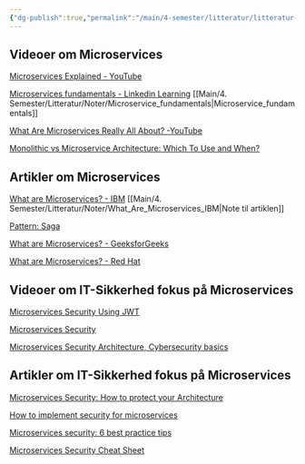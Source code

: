 ```yaml
---
{"dg-publish":true,"permalink":"/main/4-semester/litteratur/litteratur-liste/","title":"Literatur Liste","hide":true,"created":"2024-08-19T11:02:36.712+02:00"}
---
```



## Videoer om Microservices

[Microservices Explained - YouTube](https://www.youtube.com/watch?v=rv4LlmLmVWk)

[Microservices fundamentals - Linkedin Learning](https://www.linkedin.com/learning/microservices-foundations-23469069/welcome?u=57075649)
[[Main/4. Semester/Litteratur/Noter/Microservice_fundamentals\|Microservice_fundamentals]]

[What Are Microservices Really All About? -YouTube](https://www.youtube.com/watch?v=lTAcCNbJ7KE)

[Monolithic vs Microservice Architecture: Which To Use and When?](https://www.youtube.com/watch?v=NdeTGlZ__Do)

## Artikler om Microservices

[What are Microservices? - IBM](https://www.ibm.com/topics/microservices)
[[Main/4. Semester/Litteratur/Noter/What_Are_Microservices_IBM\|Note til artiklen]]

[Pattern: Saga](https://microservices.io/patterns/data/saga.html)

[What are Microservices? - GeeksforGeeks](https://www.geeksforgeeks.org/microservices/)

[What are Microservices? - Red Hat](https://www.redhat.com/en/topics/microservices/what-are-microservices)

## Videoer om IT-Sikkerhed fokus på Microservices

[Microservices Security Using JWT](https://www.youtube.com/watch?v=MWvnmyLRUik)

[Microservices Security](https://www.youtube.com/watch?v=wpA0N7kHaDo)

[Microservices Security Architecture, Cybersecurity basics](https://www.youtube.com/watch?v=m438IXxaQJ4)

## Artikler om IT-Sikkerhed fokus på Microservices

[Microservices Security: How to protect your Architecture](https://www.atlassian.com/microservices/cloud-computing/microservices-security)

[How to implement security for microservices](https://medium.com/microservices-learning/how-to-implement-security-for-microservices-89b140d3e555)

[Microservices security: 6 best practice tips](https://snyk.io/learn/microservices-security/)

[Microservices Security Cheat Sheet](https://cheatsheetseries.owasp.org/cheatsheets/Microservices_Security_Cheat_Sheet.html)
